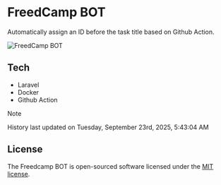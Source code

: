 # FreedCamp BOT

Automatically assign an ID before the task title based on Github Action.

![FreedCamp BOT](https://repository-images.githubusercontent.com/737932867/7d34798b-2680-471c-b089-a78a718d3d6a)

## Tech

- Laravel
- Docker
- Github Action

> [!NOTE]  
> History last updated on Tuesday, September 23rd, 2025, 5:43:04 AM

## License

The Freedcamp BOT is open-sourced software licensed under the [MIT license](https://opensource.org/licenses/MIT).
